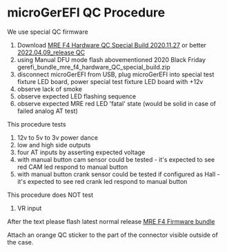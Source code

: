 # microGerEFI QC Procedure

We use special QC firmware

1) Download [MRE F4 Hardware QC Special Build 2020.11.27](https://github.com/gerefi/gerefi/releases/download/2020.11.27_release/gerefi_bundle_mre_f4_hardware_QC_special_build.zip) or better [2022.04.09_release QC](https://github.com/gerefi/gerefi/releases/download/2022.04.09_release/gerefi_bundle_mre_f4_hardware_QC_special_build.zip)
1) using Manual DFU mode flash abovementioned 2020 Black Friday gerefi_bundle_mre_f4_hardware_QC_special_build.zip
1) disconnect microGerEFI from USB, plug microGerEFI into special test fixture LED board, power special test fixture LED board with +12v
1) observe lack of smoke
1) observe expected LED flashing sequence
1) observe expected MRE red LED 'fatal' state (would be solid in case of failed analog AT test)

This procedure tests

1) 12v to 5v to 3v power dance
1) low and high side outputs
1) four AT inputs by asserting expected voltage
1) with manual button cam sensor could be tested - it's expected to see red CAM led respond to manual button
1) with manual button crank sensor could be tested if configured as Hall - it's expected to see red crank led respond to manual button

This procedure does NOT test

1) VR input

After the text please flash latest normal release [MRE F4 Firmware bundle](https://github.com/gerefi/gerefi/releases/latest/download/gerefi_bundle_mre_f4.zip)

Attach an orange QC sticker to the part of the connector visible outside of the case.

